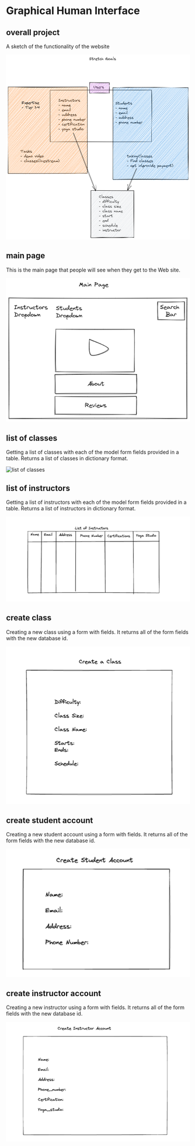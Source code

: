 # Graphical Human Interface

## overall project

A sketch of the functionality of the website

![overall project](wireframes/stretch-goals-excalidraw.png)

## main page

This is the main page that people will see when they
get to the Web site.

![main page](wireframes/main-page.png)

## list of classes

Getting a list of classes with each of the model form fields
provided in a table. Returns a list of classes in dictionary format.

![list of classes](wireframes.list-classes.png)

## list of instructors

Getting a list of instructors with each of the model form fields
provided in a table. Returns a list of instructors in dictionary format.

![list of instructors](wireframes/list-instructors.png)

## create class

Creating a new class using a form with fields. It returns
all of the form fields with the new database id.

![create class](wireframes/create-class.png)

## create student account

Creating a new student account using a form with fields. It returns
all of the form fields with the new database id.

![create student account](wireframes/create-student-account.png)

## create instructor account

Creating a new instructor using a form with fields.
It returns all of the form fields with the new database id.

![create instructor account](wireframes/create-instructor.png)
